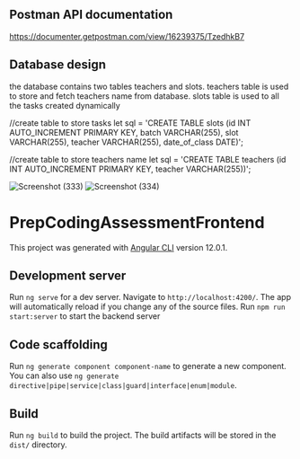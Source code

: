 ## Postman API documentation

https://documenter.getpostman.com/view/16239375/TzedhkB7

## Database design 
the database contains two tables teachers and slots.
teachers table is used to store and fetch teachers name from database. 
slots table is used to all the tasks created dynamically

//create table to store tasks
let sql = 'CREATE TABLE slots (id INT AUTO_INCREMENT PRIMARY KEY, batch VARCHAR(255), slot VARCHAR(255), teacher VARCHAR(255), date_of_class DATE)';

//create table to store teachers name
let sql = 'CREATE TABLE teachers (id INT AUTO_INCREMENT PRIMARY KEY, teacher VARCHAR(255))';


![Screenshot (333)](https://user-images.githubusercontent.com/68271034/123524067-7bee4600-d6e5-11eb-8437-38d8268a38d2.png)
![Screenshot (334)](https://user-images.githubusercontent.com/68271034/123524102-adffa800-d6e5-11eb-9047-22bf87eec758.png)



# PrepCodingAssessmentFrontend

This project was generated with [Angular CLI](https://github.com/angular/angular-cli) version 12.0.1.

## Development server

Run `ng serve` for a dev server. Navigate to `http://localhost:4200/`. The app will automatically reload if you change any of the source files.
Run `npm run start:server` to start the backend server

## Code scaffolding

Run `ng generate component component-name` to generate a new component. You can also use `ng generate directive|pipe|service|class|guard|interface|enum|module`.

## Build

Run `ng build` to build the project. The build artifacts will be stored in the `dist/` directory.

